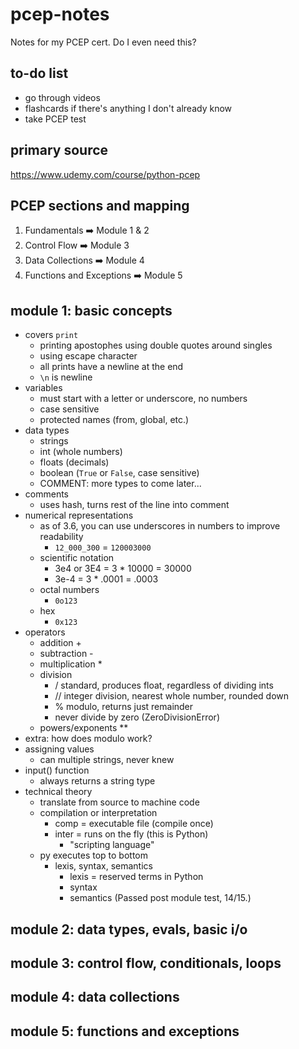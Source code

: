# pcep-notes
Notes for my PCEP cert. Do I even need this?

## to-do list
* go through videos
* flashcards if there's anything I don't already know
* take PCEP test

## primary source
https://www.udemy.com/course/python-pcep

## PCEP sections and mapping
1. Fundamentals ➡️ Module 1 & 2
2. Control Flow ➡️ Module 3
3. Data Collections ➡️ Module 4
4. Functions and Exceptions ➡️ Module 5

## module 1: basic concepts
* covers ```print```
    * printing apostophes using double quotes around singles
    * using escape character
    * all prints have a newline at the end
    * ```\n``` is newline
* variables
    * must start with a letter or underscore, no numbers
    * case sensitive
    * protected names (from, global, etc.)
* data types
    * strings
    * int (whole numbers)
    * floats (decimals)
    * boolean (```True``` or ```False```, case sensitive)
    * COMMENT: more types to come later...
* comments
    * uses hash, turns rest of the line into comment
* numerical representations
    * as of 3.6, you can use underscores in numbers to improve readability
        * ```12_000_300``` = ```120003000```
    * scientific notation
        * 3e4 or 3E4 = 3 * 10000 = 30000
        * 3e-4 = 3 * .0001 = .0003
    * octal numbers
        * ```0o123```
    * hex
        * ```0x123```
* operators
    * addition +
    * subtraction -
    * multiplication *
    * division
        * / standard, produces float, regardless of dividing ints
        * // integer division, nearest whole number, rounded down
        * % modulo, returns just remainder
        * never divide by zero (ZeroDivisionError)
    * powers/exponents **
* extra: how does modulo work?
* assigning values
    * can multiple strings, never knew
* input() function
    * always returns a string type
* technical theory
    * translate from source to machine code
    * compilation or interpretation
        * comp = executable file (compile once)
        * inter = runs on the fly (this is Python)
            * "scripting language"
    * py executes top to bottom
        * lexis, syntax, semantics
            * lexis = reserved terms in Python
            * syntax
            * semantics
(Passed post module test, 14/15.)

## module 2: data types, evals, basic i/o

## module 3: control flow, conditionals, loops

## module 4: data collections

## module 5: functions and exceptions

